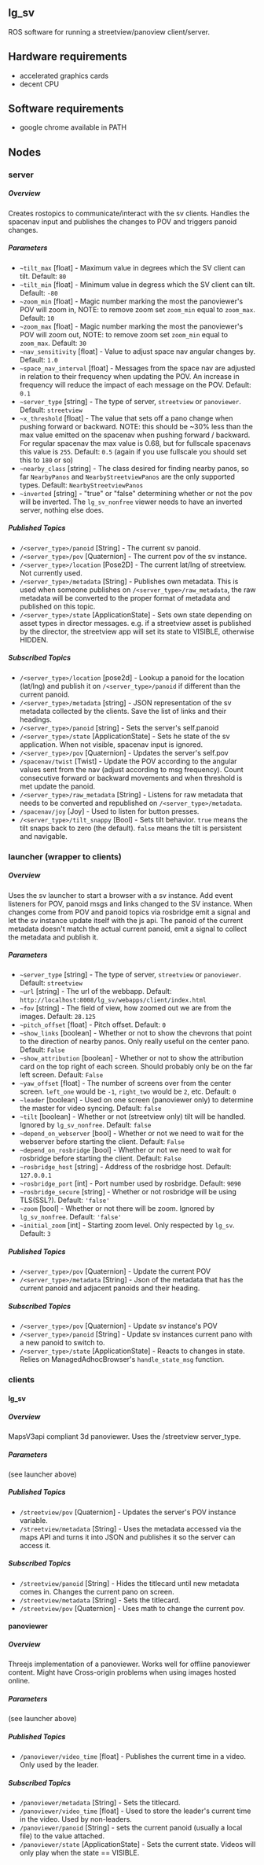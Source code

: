 lg\_sv
---------

ROS software for running a streetview/panoview client/server.

## Hardware requirements

* accelerated graphics cards
* decent CPU

## Software requirements

* google chrome available in PATH

## Nodes

### server

##### Overview

Creates rostopics to communicate/interact with the sv clients. Handles the spacenav input and publishes the changes to POV and triggers panoid changes.

##### Parameters

* `~tilt_max` [float] - Maximum value in degrees which the SV client can tilt. Default: `80`
* `~tilt_min` [float] - Minimum value in degress which the SV client can tilt. Default: `-80`
* `~zoom_min` [float] - Magic number marking the most the panoviewer's POV will
  zoom in, NOTE: to remove zoom set `zoom_min` equal to `zoom_max`. Default:
  `10`
* `~zoom_max` [float] - Magic number marking the most the panoviewer's POV will
  zoom out, NOTE: to remove zoom set `zoom_min` equal to `zoom_max`. Default:
  `30`
* `~nav_sensitivity` [float] - Value to adjust space nav angular changes by. Default: `1.0`
* `~space_nav_interval` [float] - Messages from the space nav are adjusted in relation to their frequency when updating the POV. An increase in frequency will reduce the impact of each message on the POV.  Default: `0.1`
* `~server_type` [string] - The type of server, `streetview` or `panoviewer`. Default: `streetview`
* `~x_threshold` [float] - The value that sets off a pano change when pushing
  forward or backward. NOTE: this should be ~30% less than the max value emitted
  on the spacenav when pushing forward / backward. For regular spacenav the max
  value is 0.68, but for fullscale spacenavs this value is `255`. Default: `0.5`
  (again if you use fullscale you should set this to `180` or so)
* `~nearby_class` [string] - The class desired for finding nearby panos, so far
  `NearbyPanos` and `NearbyStreetviewPanos` are the only supported types.
  Default: `NearbyStreetviewPanos`
* `~inverted` [string] - "true" or "false" determining whether or not the pov
  will be inverted. The `lg_sv_nonfree` viewer needs to have an inverted server,
  nothing else does.

##### Published Topics

* `/<server_type>/panoid` [String] - The current sv panoid.
* `/<server_type>/pov` [Quaternion] - The current pov of the sv instance.
* `/<server_type>/location` [Pose2D] - The current lat/lng of streetview. Not
  currently used.
* `/<server_type>/metadata` [String] - Publishes own metadata. This is used when
  someone publishes on `/<server_type>/raw_metadata`, the raw metadata will be
  converted to the proper format of metadata and published on this topic.
* `/<server_type>/state` [ApplicationState] - Sets own state depending on asset
  types in director messages. e.g. if a streetview asset is published by the
  director, the streetview app will set its state to VISIBLE, otherwise HIDDEN.

##### Subscribed Topics

* `/<server_type>/location` [pose2d] - Lookup a panoid for the location (lat/lng) and publish it  on `/<server_type>/panoid` if different than the current panoid.
* `/<server_type>/metadata` [string] - JSON representation of the sv metadata collected by the clients.  Save the list of links and their headings.
* `/<server_type>/panoid` [string] - Sets the server's self.panoid
* `/<server_type>/state` [ApplicationState] - Sets he state of the sv
  application.  When not visible, spacenav input is ignored.
* `/<server_type>/pov` [Quaternion] - Updates the server's self.pov
* `/spacenav/twist` [Twist] - Update the POV according to the angular values sent from the nav (adjust according to msg frequency). Count consecutive forward or backward movements and when threshold is met update the panoid.
* `/<server_type>/raw_metadata` [String] - Listens for raw metadata that needs
  to be converted and republished on `/<server_type>/metadata`.
* `/spacenav/joy` [Joy] - Used to listen for button presses.
* `/<server_type>/tilt_snappy` [Bool] - Sets tilt behavior. `true` means the tilt snaps back to zero (the default). `false` means the tilt is persistent and navigable.

### launcher (wrapper to clients)

##### Overview

Uses the sv launcher to start a browser with a sv instance. Add event listeners for POV, panoid msgs and links changed to the SV instance.  When changes come from POV and panoid topics via rosbridge emit a signal and let the sv instance update itself with the js api. The panoid of the current metadata doesn't match the actual current panoid, emit a signal to collect the metadata and publish it.

##### Parameters

* `~server_type` [string] - The type of server, `streetview` or `panoviewer`. Default: `streetview`
* `~url` [string] - The url of the webbapp. Default: `http://localhost:8008/lg_sv/webapps/client/index.html`
* `~fov` [string] - The field of view, how zoomed out we are from the images. Default: `28.125`
* `~pitch_offset` [float] - Pitch offset. Default: `0`
* `~show_links` [boolean] - Whether or not to show the chevrons that point to the direction of nearby panos. Only really useful on the center pano. Default: `False`
* `~show_attribution` [boolean] - Whether or not to show the attribution card on the top right of each screen. Should probably only be on the far left screen. Default: `False`
* `~yaw_offset` [float] - The number of screens over from the center screen. `left_one` would be `-1`, `right_two` would be `2`, etc. Default: `0`
* `~leader` [boolean] - Used on one screen (panoviewer only) to determine the master for video syncing. Default: `false`
* `~tilt` [boolean] - Whether or not (streetview only) tilt will be handled. Ignored by `lg_sv_nonfree`. Default: `false`
* `~depend_on_webserver` [bool] - Whether or not we need to wait for the
  webserver before starting the client. Default: `False`
* `~depend_on_rosbridge` [bool] - Whether or not we need to wait for rosbridge
  before starting the client. Default: `False`
* `~rosbridge_host` [string] - Address of the rosbridge host. Default: `127.0.0.1`
* `~rosbridge_port` [int] - Port number used by rosbridge. Default: `9090`
* `~rosbridge_secure` [string] - Whether or not rosbridge will be using
  TLS(SSL?). Default: `'false'`
* `~zoom` [bool] - Whether or not there will be zoom. Ignored by
  `lg_sv_nonfree`. Default: `'false'`
* `~initial_zoom` [int] - Starting zoom level. Only respected by `lg_sv`. Default: `3`

##### Published Topics

* `/<server_type>/pov` [Quaternion] - Update the current POV
* `/<server_type>/metadata` [String] - Json of the metadata that has the current panoid and adjacent panoids and their heading.

##### Subscribed Topics

* `/<server_type>/pov` [Quaternion] - Update sv instance's POV
* `/<server_type>/panoid` [String] - Update sv instances current pano with a new panoid to switch to.
* `/<server_type>/state` [ApplicationState] - Reacts to changes in state. Relies
  on ManagedAdhocBrowser's `handle_state_msg` function.

### clients

#### lg_sv

##### Overview

MapsV3api compliant 3d panoviewer. Uses the /streetview server_type.

##### Parameters

(see launcher above)

##### Published Topics

* `/streetview/pov` [Quaternion] - Updates the server's POV instance variable.
* `/streetview/metadata` [String] - Uses the metadata accessed via the maps API
  and turns it into JSON and publishes it so the server can access it.

##### Subscribed Topics

* `/streetview/panoid` [String] - Hides the titlecard until new metadata comes
  in. Changes the current pano on screen.
* `/streetview/metadata` [String] - Sets the titlecard.
* `/streetview/pov` [Quaternion] - Uses math to change the current pov.

#### panoviewer

##### Overview

Threejs implementation of a panoviewer. Works well for offline panoviewer
content. Might have Cross-origin problems when using images hosted online.

##### Parameters

(see launcher above)


##### Published Topics

* `/panoviewer/video_time` [float] - Publishes the current time in a video. Only
  used by the leader.

##### Subscribed Topics

* `/panoviewer/metadata` [String] - Sets the titlecard.
* `/panoviewer/video_time` [float] - Used to store the leader's current time in
  the video. Used by non-leaders.
* `/panoviewer/panoid` [String] - sets the current panoid (usually a local file)
  to the value attached.
* `/panoviewer/state` [ApplicationState] - Sets the current state. Videos will
  only play when the state == VISIBLE.
